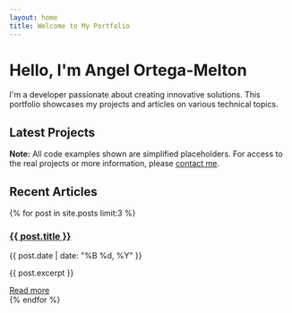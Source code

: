 ```yaml
---
layout: home
title: Welcome to My Portfolio
---
```


# Hello, I'm Angel Ortega-Melton

I'm a developer passionate about creating innovative solutions. This portfolio showcases my projects and articles on various technical topics.

## Latest Projects

<div class="disclaimer-notice">
  <p><strong>Note:</strong> All code examples shown are simplified placeholders. 
  For access to the real projects or more information, please <a href="mailto:arainey555@gmail.com">contact me</a>.</p>
</div>

<div id="projects-grid" class="project-grid">
  <!-- Projects will be loaded here dynamically -->
</div>

## Recent Articles

{% for post in site.posts limit:3 %}
  <div class="post-preview">
    <h3><a href="{{ post.url | relative_url }}">{{ post.title }}</a></h3>
    <p class="post-meta">{{ post.date | date: "%B %d, %Y" }}</p>
    <p>{{ post.excerpt }}</p>
    <a href="{{ post.url | relative_url }}">Read more</a>
  </div>
{% endfor %}

<script src="{{ '/assets/js/project-loader.js' | relative_url }}"></script> 